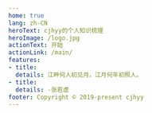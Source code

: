 ```yaml
---
home: true
lang: zh-CN
heroText: cjhyy的个人知识梳理
heroImage: /logo.jpg
actionText: 开始
actionLink: /main/
features:
- title: 
  details: 江畔何人初见月，江月何年初照人。
- title: 
  details: -张若虚
footer: Copyright © 2019-present cjhyy
---
```


